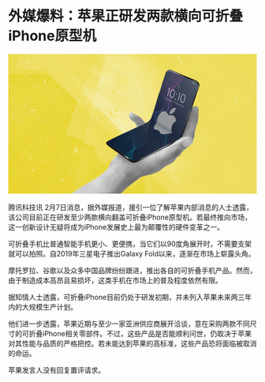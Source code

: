# 外媒爆料：苹果正研发两款横向可折叠iPhone原型机

![9ed0e5a97d9d0f54284e4de3459c243f.jpg](https://raw.githubusercontent.com/qqhsx/qqnews_image/main/2024/02/07/外媒爆料：苹果正研发两款横向可折叠iPhone原型机/9ed0e5a97d9d0f54284e4de3459c243f.jpg)

腾讯科技讯
2月7日消息，据外媒报道，援引一位了解苹果内部消息的人士透露，该公司目前正在研发至少两款横向翻盖可折叠iPhone原型机。若最终推向市场，这一创新设计无疑将成为iPhone发展史上最为颠覆性的硬件变革之一。

可折叠手机比普通智能手机更小、更便携，当它们以90度角展开时，不需要支架就可以拍照。自2019年三星电子推出Galaxy
Fold以来，逐渐在市场上崭露头角。

摩托罗拉、谷歌以及众多中国品牌纷纷跟进，推出各自的可折叠手机产品。然而，由于制造成本高昂且易损坏，这类手机在市场上的普及程度依然有限。

据知情人士透露，可折叠iPhone目前仍处于研发初期，并未列入苹果未来两三年内的大规模生产计划。

他们进一步透露，苹果近期与至少一家亚洲供应商展开洽谈，意在采购两款不同尺寸的可折叠iPhone相关零部件。不过，这些产品是否能顺利问世，仍取决于苹果对其性能与品质的严格把控。若未能达到苹果的高标准，这些产品恐将面临被取消的命运。

苹果发言人没有回复置评请求。

